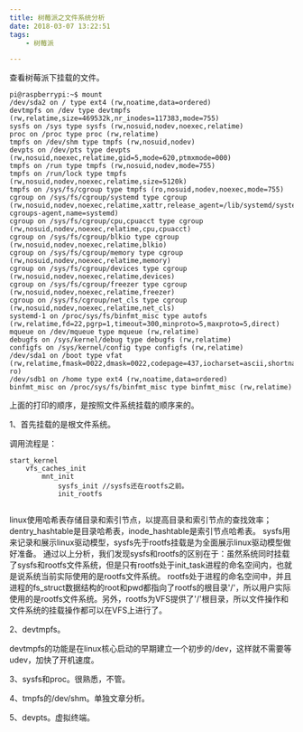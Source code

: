```yaml
---
title: 树莓派之文件系统分析
date: 2018-03-07 13:22:51
tags:
	- 树莓派

---
```




查看树莓派下挂载的文件。

```
pi@raspberrypi:~$ mount
/dev/sda2 on / type ext4 (rw,noatime,data=ordered)
devtmpfs on /dev type devtmpfs (rw,relatime,size=469532k,nr_inodes=117383,mode=755)
sysfs on /sys type sysfs (rw,nosuid,nodev,noexec,relatime)
proc on /proc type proc (rw,relatime)
tmpfs on /dev/shm type tmpfs (rw,nosuid,nodev)
devpts on /dev/pts type devpts (rw,nosuid,noexec,relatime,gid=5,mode=620,ptmxmode=000)
tmpfs on /run type tmpfs (rw,nosuid,nodev,mode=755)
tmpfs on /run/lock type tmpfs (rw,nosuid,nodev,noexec,relatime,size=5120k)
tmpfs on /sys/fs/cgroup type tmpfs (ro,nosuid,nodev,noexec,mode=755)
cgroup on /sys/fs/cgroup/systemd type cgroup (rw,nosuid,nodev,noexec,relatime,xattr,release_agent=/lib/systemd/systemd-cgroups-agent,name=systemd)
cgroup on /sys/fs/cgroup/cpu,cpuacct type cgroup (rw,nosuid,nodev,noexec,relatime,cpu,cpuacct)
cgroup on /sys/fs/cgroup/blkio type cgroup (rw,nosuid,nodev,noexec,relatime,blkio)
cgroup on /sys/fs/cgroup/memory type cgroup (rw,nosuid,nodev,noexec,relatime,memory)
cgroup on /sys/fs/cgroup/devices type cgroup (rw,nosuid,nodev,noexec,relatime,devices)
cgroup on /sys/fs/cgroup/freezer type cgroup (rw,nosuid,nodev,noexec,relatime,freezer)
cgroup on /sys/fs/cgroup/net_cls type cgroup (rw,nosuid,nodev,noexec,relatime,net_cls)
systemd-1 on /proc/sys/fs/binfmt_misc type autofs (rw,relatime,fd=22,pgrp=1,timeout=300,minproto=5,maxproto=5,direct)
mqueue on /dev/mqueue type mqueue (rw,relatime)
debugfs on /sys/kernel/debug type debugfs (rw,relatime)
configfs on /sys/kernel/config type configfs (rw,relatime)
/dev/sda1 on /boot type vfat (rw,relatime,fmask=0022,dmask=0022,codepage=437,iocharset=ascii,shortname=mixed,errors=remount-ro)
/dev/sdb1 on /home type ext4 (rw,noatime,data=ordered)
binfmt_misc on /proc/sys/fs/binfmt_misc type binfmt_misc (rw,relatime)
```

上面的打印的顺序，是按照文件系统挂载的顺序来的。

1、首先挂载的是根文件系统。

调用流程是：

```
start_kernel
	vfs_caches_init
		mnt_init
			sysfs_init //sysfs还在rootfs之前。
			init_rootfs
			
```

linux使用哈希表存储目录和索引节点，以提高目录和索引节点的查找效率；dentry_hashtable是目录哈希表，inode_hashtable是索引节点哈希表。
sysfs用来记录和展示linux驱动模型，sysfs先于rootfs挂载是为全面展示linux驱动模型做好准备。
通过以上分析，我们发现sysfs和rootfs的区别在于：虽然系统同时挂载了sysfs和rootfs文件系统，但是只有rootfs处于init_task进程的命名空间内，也就是说系统当前实际使用的是rootfs文件系统。
rootfs处于进程的命名空间中，并且进程的fs_struct数据结构的root和pwd都指向了rootfs的根目录'/'，所以用户实际使用的是rootfs文件系统。另外，rootfs为VFS提供了'/'根目录，所以文件操作和文件系统的挂载操作都可以在VFS上进行了。

2、devtmpfs。

devtmpfs的功能是在linux核心启动的早期建立一个初步的/dev，这样就不需要等udev，加快了开机速度。

3、sysfs和proc。很熟悉，不管。

4、tmpfs的/dev/shm。单独文章分析。

5、devpts。虚拟终端。



